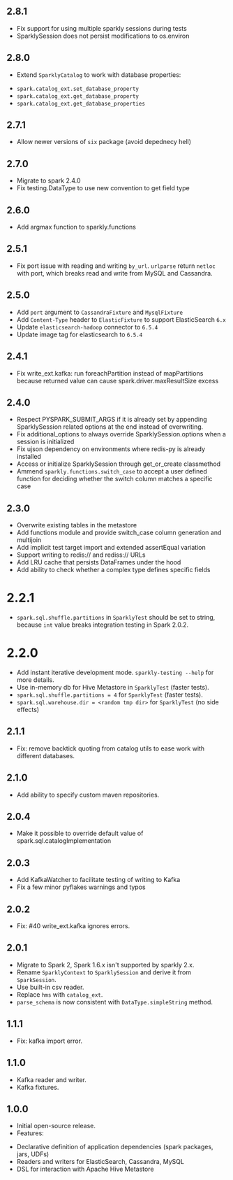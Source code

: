 ## 2.8.1
* Fix support for using multiple sparkly sessions during tests
* SparklySession does not persist modifications to os.environ

## 2.8.0
* Extend `SparklyCatalog` to work with database properties:
- `spark.catalog_ext.set_database_property`
- `spark.catalog_ext.get_database_property`
- `spark.catalog_ext.get_database_properties`

## 2.7.1
* Allow newer versions of `six` package (avoid depednecy hell)

## 2.7.0
* Migrate to spark 2.4.0
* Fix testing.DataType to use new convention to get field type

## 2.6.0
* Add argmax function to sparkly.functions

## 2.5.1
* Fix port issue with reading and writing `by_url`. `urlparse` return `netloc` with port, which breaks read and write from MySQL and Cassandra.

## 2.5.0
* Add `port` argument to `CassandraFixture` and `MysqlFixture`
* Add `Content-Type` header to `ElasticFixture` to support ElasticSearch `6.x`
* Update `elasticsearch-hadoop` connector to `6.5.4`
* Update image tag for elasticsearch to `6.5.4`

## 2.4.1
* Fix write_ext.kafka: run foreachPartition instead of mapPartitions because returned value can cause spark.driver.maxResultSize excess

## 2.4.0
* Respect PYSPARK_SUBMIT_ARGS if it is already set by appending SparklySession related options at the end instead of overwriting.
* Fix additional_options to always override SparklySession.options when a session is initialized
* Fix ujson dependency on environments where redis-py is already installed
* Access or initialize SparklySession through get_or_create classmethod
* Ammend `sparkly.functions.switch_case` to accept a user defined function for
  deciding whether the switch column matches a specific case

## 2.3.0
* Overwrite existing tables in the metastore
* Add functions module and provide switch_case column generation and multijoin
* Add implicit test target import and extended assertEqual variation
* Support writing to redis:// and rediss:// URLs
* Add LRU cache that persists DataFrames under the hood
* Add ability to check whether a complex type defines specific fields

# 2.2.1
* `spark.sql.shuffle.partitions` in `SparklyTest` should be set to string,
because `int` value breaks integration testing in Spark 2.0.2.

# 2.2.0
* Add instant iterative development mode. `sparkly-testing --help` for more details.
* Use in-memory db for Hive Metastore in `SparklyTest` (faster tests).
* `spark.sql.shuffle.partitions = 4` for `SparklyTest` (faster tests).
* `spark.sql.warehouse.dir = <random tmp dir>` for `SparklyTest` (no side effects)

## 2.1.1
* Fix: remove backtick quoting from catalog utils to ease work with different databases.

## 2.1.0
* Add ability to specify custom maven repositories.

## 2.0.4
* Make it possible to override default value of spark.sql.catalogImplementation

## 2.0.3
* Add KafkaWatcher to facilitate testing of writing to Kafka
* Fix a few minor pyflakes warnings and typos

## 2.0.2
* Fix: #40 write_ext.kafka ignores errors.

## 2.0.1
* Migrate to Spark 2, Spark 1.6.x isn't supported by sparkly 2.x.
* Rename `SparklyContext` to `SparklySession` and derive it from `SparkSession`.
* Use built-in csv reader.
* Replace `hms` with `catalog_ext`.
* `parse_schema` is now consistent with `DataType.simpleString` method.

## 1.1.1
* Fix: kafka import error.

## 1.1.0
* Kafka reader and writer.
* Kafka fixtures.

## 1.0.0
* Initial open-source release.
* Features:
 - Declarative definition of application dependencies (spark packages, jars, UDFs)
 - Readers and writers for ElasticSearch, Cassandra, MySQL
 - DSL for interaction with Apache Hive Metastore
